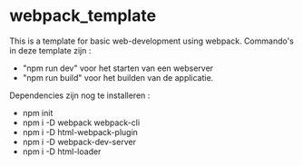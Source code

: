 # webpack_template
This is a template for basic web-development using webpack.
Commando's in deze template zijn : 
- "npm run dev" voor het starten van een webserver
- "npm run build" voor het builden van de applicatie.

Dependencies zijn nog te installeren : 
- npm init
- npm i -D webpack webpack-cli
- npm i -D html-webpack-plugin
- npm i -D webpack-dev-server
- npm i -D html-loader
